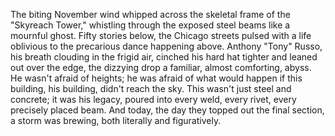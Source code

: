 The biting November wind whipped across the skeletal frame of the "Skyreach Tower," whistling through the exposed steel beams like a mournful ghost.  Fifty stories below, the Chicago streets pulsed with a life oblivious to the precarious dance happening above.  Anthony "Tony" Russo, his breath clouding in the frigid air, cinched his hard hat tighter and leaned out over the edge, the dizzying drop a familiar, almost comforting, abyss.  He wasn't afraid of heights; he was afraid of what would happen if this building, his building, didn't reach the sky. This wasn't just steel and concrete; it was his legacy, poured into every weld, every rivet, every precisely placed beam.  And today, the day they topped out the final section, a storm was brewing, both literally and figuratively.
